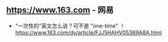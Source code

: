 ## https://www.163.com - 网易
- “一次性的”英文怎么说？可不是 "one-time" ！
  <br>https://www.163.com/dy/article/FJJ5HAHV05369A8A.html
